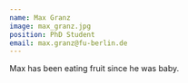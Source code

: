 ```yaml
---
name: Max Granz
image: max_granz.jpg
position: PhD Student
email: max.granz@fu-berlin.de
---
```


Max has been eating fruit since he was baby.


